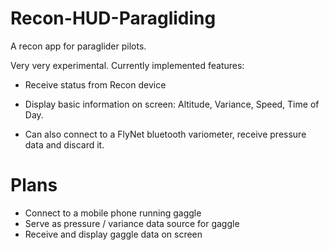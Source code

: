 Recon-HUD-Paragliding
=====================

A recon app for paraglider pilots. 

Very very experimental.
Currently implemented features: 

* Receive status from Recon device
* Display basic information on screen: Altitude, Variance, Speed, Time of Day.

* Can also connect to a FlyNet bluetooth variometer, receive pressure data and discard it. 


Plans 
=====

* Connect to a mobile phone running gaggle
* Serve as pressure / variance data source for gaggle
* Receive and display gaggle data on screen
